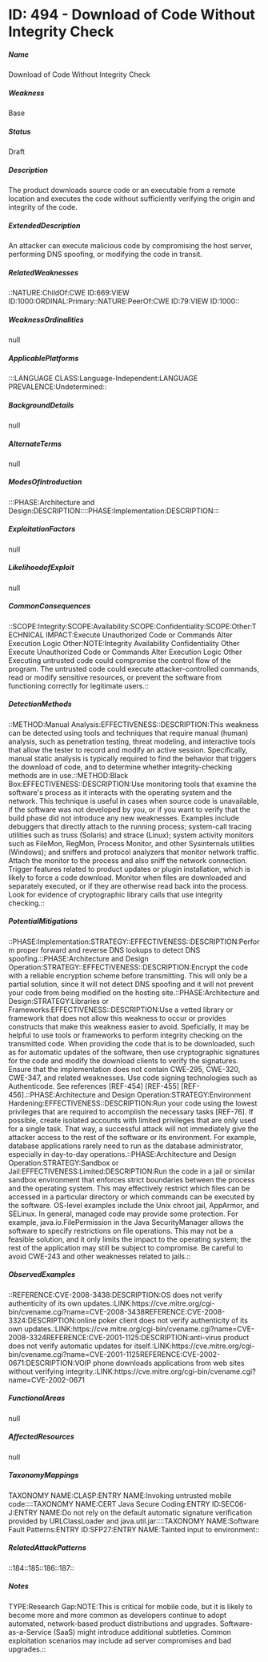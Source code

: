 # ID: 494 - Download of Code Without Integrity Check
<h5>Name</h5>Download of Code Without Integrity Check
<h5>Weakness</h5>Base
<h5>Status</h5>Draft
<h5>Description</h5>The product downloads source code or an executable from a remote location and executes the code without sufficiently verifying the origin and integrity of the code.
<h5>ExtendedDescription</h5>An attacker can execute malicious code by compromising the host server, performing DNS spoofing, or modifying the code in transit.
<h5>RelatedWeaknesses</h5>::NATURE:ChildOf:CWE ID:669:VIEW ID:1000:ORDINAL:Primary::NATURE:PeerOf:CWE ID:79:VIEW ID:1000::
<h5>WeaknessOrdinalities</h5>null
<h5>ApplicablePlatforms</h5>:::LANGUAGE CLASS:Language-Independent:LANGUAGE PREVALENCE:Undetermined::
<h5>BackgroundDetails</h5>null
<h5>AlternateTerms</h5>null
<h5>ModesOfIntroduction</h5>:::PHASE:Architecture and Design:DESCRIPTION::::PHASE:Implementation:DESCRIPTION:::
<h5>ExploitationFactors</h5>null
<h5>LikelihoodofExploit</h5>null
<h5>CommonConsequences</h5>::SCOPE:Integrity:SCOPE:Availability:SCOPE:Confidentiality:SCOPE:Other:TECHNICAL IMPACT:Execute Unauthorized Code or Commands Alter Execution Logic Other:NOTE:Integrity Availability Confidentiality Other Execute Unauthorized Code or Commands Alter Execution Logic Other Executing untrusted code could compromise the control flow of the program. The untrusted code could execute attacker-controlled commands, read or modify sensitive resources, or prevent the software from functioning correctly for legitimate users.::
<h5>DetectionMethods</h5>::METHOD:Manual Analysis:EFFECTIVENESS::DESCRIPTION:This weakness can be detected using tools and techniques that require manual (human) analysis, such as penetration testing, threat modeling, and interactive tools that allow the tester to record and modify an active session. Specifically, manual static analysis is typically required to find the behavior that triggers the download of code, and to determine whether integrity-checking methods are in use.::METHOD:Black Box:EFFECTIVENESS::DESCRIPTION:Use monitoring tools that examine the software's process as it interacts with the operating system and the network. This technique is useful in cases when source code is unavailable, if the software was not developed by you, or if you want to verify that the build phase did not introduce any new weaknesses. Examples include debuggers that directly attach to the running process; system-call tracing utilities such as truss (Solaris) and strace (Linux); system activity monitors such as FileMon, RegMon, Process Monitor, and other Sysinternals utilities (Windows); and sniffers and protocol analyzers that monitor network traffic. Attach the monitor to the process and also sniff the network connection. Trigger features related to product updates or plugin installation, which is likely to force a code download. Monitor when files are downloaded and separately executed, or if they are otherwise read back into the process. Look for evidence of cryptographic library calls that use integrity checking.::
<h5>PotentialMitigations</h5>::PHASE:Implementation:STRATEGY::EFFECTIVENESS::DESCRIPTION:Perform proper forward and reverse DNS lookups to detect DNS spoofing.::PHASE:Architecture and Design Operation:STRATEGY::EFFECTIVENESS::DESCRIPTION:Encrypt the code with a reliable encryption scheme before transmitting. This will only be a partial solution, since it will not detect DNS spoofing and it will not prevent your code from being modified on the hosting site.::PHASE:Architecture and Design:STRATEGY:Libraries or Frameworks:EFFECTIVENESS::DESCRIPTION:Use a vetted library or framework that does not allow this weakness to occur or provides constructs that make this weakness easier to avoid. Speficially, it may be helpful to use tools or frameworks to perform integrity checking on the transmitted code. When providing the code that is to be downloaded, such as for automatic updates of the software, then use cryptographic signatures for the code and modify the download clients to verify the signatures. Ensure that the implementation does not contain CWE-295, CWE-320, CWE-347, and related weaknesses. Use code signing technologies such as Authenticode. See references [REF-454] [REF-455] [REF-456].::PHASE:Architecture and Design Operation:STRATEGY:Environment Hardening:EFFECTIVENESS::DESCRIPTION:Run your code using the lowest privileges that are required to accomplish the necessary tasks [REF-76]. If possible, create isolated accounts with limited privileges that are only used for a single task. That way, a successful attack will not immediately give the attacker access to the rest of the software or its environment. For example, database applications rarely need to run as the database administrator, especially in day-to-day operations.::PHASE:Architecture and Design Operation:STRATEGY:Sandbox or Jail:EFFECTIVENESS:Limited:DESCRIPTION:Run the code in a jail or similar sandbox environment that enforces strict boundaries between the process and the operating system. This may effectively restrict which files can be accessed in a particular directory or which commands can be executed by the software. OS-level examples include the Unix chroot jail, AppArmor, and SELinux. In general, managed code may provide some protection. For example, java.io.FilePermission in the Java SecurityManager allows the software to specify restrictions on file operations. This may not be a feasible solution, and it only limits the impact to the operating system; the rest of the application may still be subject to compromise. Be careful to avoid CWE-243 and other weaknesses related to jails.::
<h5>ObservedExamples</h5>::REFERENCE:CVE-2008-3438:DESCRIPTION:OS does not verify authenticity of its own updates.:LINK:https://cve.mitre.org/cgi-bin/cvename.cgi?name=CVE-2008-3438REFERENCE:CVE-2008-3324:DESCRIPTION:online poker client does not verify authenticity of its own updates.:LINK:https://cve.mitre.org/cgi-bin/cvename.cgi?name=CVE-2008-3324REFERENCE:CVE-2001-1125:DESCRIPTION:anti-virus product does not verify automatic updates for itself.:LINK:https://cve.mitre.org/cgi-bin/cvename.cgi?name=CVE-2001-1125REFERENCE:CVE-2002-0671:DESCRIPTION:VOIP phone downloads applications from web sites without verifying integrity.:LINK:https://cve.mitre.org/cgi-bin/cvename.cgi?name=CVE-2002-0671
<h5>FunctionalAreas</h5>null
<h5>AffectedResources</h5>null
<h5>TaxonomyMappings</h5>TAXONOMY NAME:CLASP:ENTRY NAME:Invoking untrusted mobile code::::TAXONOMY NAME:CERT Java Secure Coding:ENTRY ID:SEC06-J:ENTRY NAME:Do not rely on the default automatic signature verification provided by URLClassLoader and java.util.jar::::TAXONOMY NAME:Software Fault Patterns:ENTRY ID:SFP27:ENTRY NAME:Tainted input to environment::
<h5>RelatedAttackPatterns</h5>::184::185::186::187::
<h5>Notes</h5>TYPE:Research Gap:NOTE:This is critical for mobile code, but it is likely to become more and more common as developers continue to adopt automated, network-based product distributions and upgrades. Software-as-a-Service (SaaS) might introduce additional subtleties. Common exploitation scenarios may include ad server compromises and bad upgrades.::

